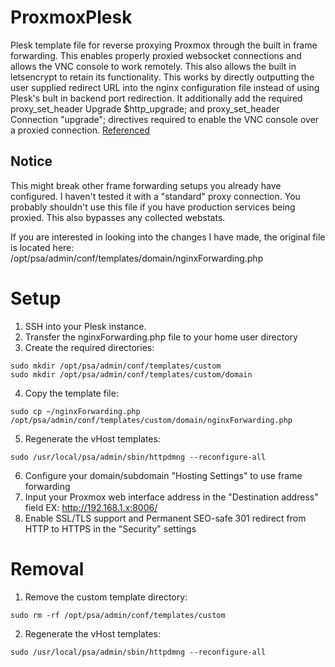 # ProxmoxPlesk
Plesk template file for reverse proxying Proxmox through the built in frame forwarding. This enables properly proxied websocket connections and allows the VNC console to work remotely. This also allows the built in letsencrypt to retain its functionality. This works by directly outputting the user supplied redirect URL into the nginx configuration file instead of using Plesk's bult in backend port redirection. It additionally add the required proxy_set_header Upgrade $http_upgrade; and proxy_set_header Connection "upgrade"; directives required to enable the VNC console over a proxied connection. [Referenced](https://pve.proxmox.com/wiki/Web_Interface_Via_Nginx_Proxy)

## Notice
This might break other frame forwarding setups you already have configured. I haven't tested it with a "standard" proxy connection. You probably shouldn't use this file if you have production services being proxied. This also bypasses any collected webstats.

If you are interested in looking into the changes I have made, the original file is located here:
/opt/psa/admin/conf/templates/domain/nginxForwarding.php

# Setup
1) SSH into your Plesk instance.
2) Transfer the nginxForwarding.php file to your home user directory
3) Create the required directories:
```
sudo mkdir /opt/psa/admin/conf/templates/custom
sudo mkdir /opt/psa/admin/conf/templates/custom/domain
```
4) Copy the template file:
```
sudo cp ~/nginxForwarding.php /opt/psa/admin/conf/templates/custom/domain/nginxForwarding.php
```
5) Regenerate the vHost templates:
```
sudo /usr/local/psa/admin/sbin/httpdmng --reconfigure-all
```
6) Configure your domain/subdomain "Hosting Settings" to use frame forwarding
7) Input your Proxmox web interface address in the "Destination address" field EX: http://192.168.1.x:8006/
8) Enable SSL/TLS support and Permanent SEO-safe 301 redirect from HTTP to HTTPS in the "Security" settings

# Removal
1) Remove the custom template directory:
```
sudo rm -rf /opt/psa/admin/conf/templates/custom
```
2) Regenerate the vHost templates:
```
sudo /usr/local/psa/admin/sbin/httpdmng --reconfigure-all
```
